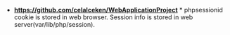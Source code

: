 * **<https://github.com/celalceken/WebApplicationProject>** *
phpsessionid cookie is stored in web browser.
Session info is stored in web server(var/lib/php/session).